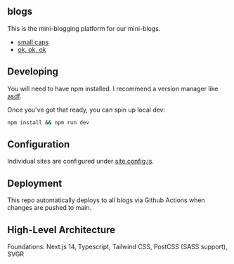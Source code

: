 ## blogs

This is the mini-blogging platform for our mini-blogs.

- [small caps](https://smallcaps.spacetypeco.com)
- [ok, ok, ok](https://ok.spacetypeco.com)

## Developing

You will need to have npm installed. I recommend a version manager like [asdf](https://asdf-vm.com/).

Once you've got that ready, you can spin up local dev:

```sh
npm install && npm run dev
```

## Configuration

Individual sites are configured under [site.config.js](/site.config.js).

## Deployment

This repo automatically deploys to all blogs via Github Actions when changes are pushed to main.

## High-Level Architecture

Foundations: Next.js 14, Typescript, Tailwind CSS, PostCSS (SASS support), SVGR
